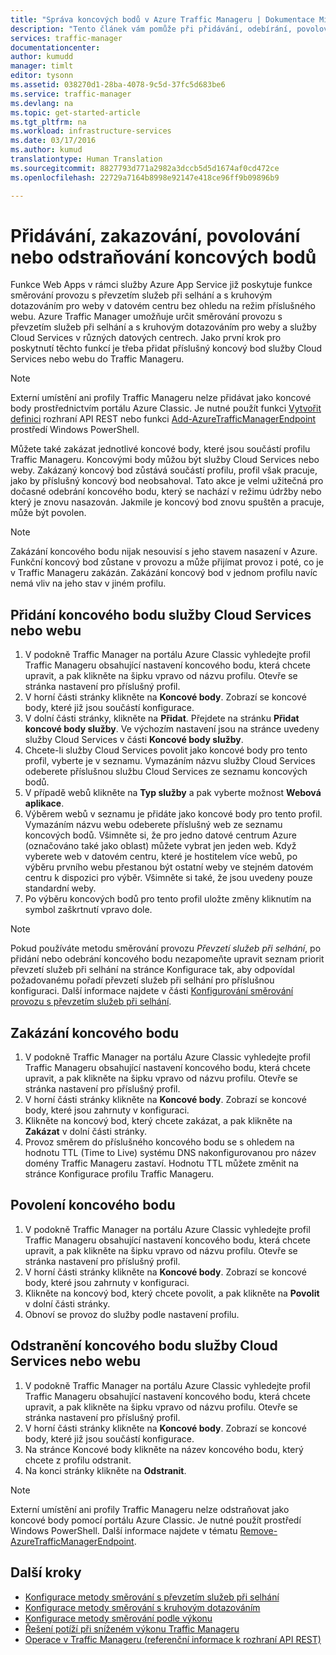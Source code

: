 ```yaml
---
title: "Správa koncových bodů v Azure Traffic Manageru | Dokumentace Microsoftu"
description: "Tento článek vám pomůže při přidávání, odebírání, povolování a zakazování koncových bodů v Azure Traffic Manageru."
services: traffic-manager
documentationcenter: 
author: kumudd
manager: timlt
editor: tysonn
ms.assetid: 038270d1-28ba-4078-9c5d-37fc5d683be6
ms.service: traffic-manager
ms.devlang: na
ms.topic: get-started-article
ms.tgt_pltfrm: na
ms.workload: infrastructure-services
ms.date: 03/17/2016
ms.author: kumud
translationtype: Human Translation
ms.sourcegitcommit: 8827793d771a2982a3dccb5d5d1674af0cd472ce
ms.openlocfilehash: 22729a7164b8998e92147e418ce96ff9b09896b9

---
```


# <a name="add-disable-enable-or-delete-endpoints"></a>Přidávání, zakazování, povolování nebo odstraňování koncových bodů

Funkce Web Apps v rámci služby Azure App Service již poskytuje funkce směrování provozu s převzetím služeb při selhání a s kruhovým dotazováním pro weby v datovém centru bez ohledu na režim příslušného webu. Azure Traffic Manager umožňuje určit směrování provozu s převzetím služeb při selhání a s kruhovým dotazováním pro weby a služby Cloud Services v různých datových centrech. Jako první krok pro poskytnutí těchto funkcí je třeba přidat příslušný koncový bod služby Cloud Services nebo webu do Traffic Manageru.

> [!NOTE]
> Externí umístění ani profily Traffic Manageru nelze přidávat jako koncové body prostřednictvím portálu Azure Classic. Je nutné použít funkci [Vytvořit definici](http://go.microsoft.com/fwlink/p/?LinkId=400772) rozhraní API REST nebo funkci [Add-AzureTrafficManagerEndpoint](http://go.microsoft.com/fwlink/p/?LinkId=400774) prostředí Windows PowerShell.

Můžete také zakázat jednotlivé koncové body, které jsou součástí profilu Traffic Manageru. Koncovými body můžou být služby Cloud Services nebo weby. Zakázaný koncový bod zůstává součástí profilu, profil však pracuje, jako by příslušný koncový bod neobsahoval. Tato akce je velmi užitečná pro dočasné odebrání koncového bodu, který se nachází v režimu údržby nebo který je znovu nasazován. Jakmile je koncový bod znovu spuštěn a pracuje, může být povolen.

> [!NOTE]
> Zakázání koncového bodu nijak nesouvisí s jeho stavem nasazení v Azure. Funkční koncový bod zůstane v provozu a může přijímat provoz i poté, co je v Traffic Manageru zakázán. Zakázání koncový bod v jednom profilu navíc nemá vliv na jeho stav v jiném profilu.

## <a name="to-add-a-cloud-service-or-website-endpoint"></a>Přidání koncového bodu služby Cloud Services nebo webu

1. V podokně Traffic Manager na portálu Azure Classic vyhledejte profil Traffic Manageru obsahující nastavení koncového bodu, která chcete upravit, a pak klikněte na šipku vpravo od názvu profilu. Otevře se stránka nastavení pro příslušný profil.
2. V horní části stránky klikněte na **Koncové body**. Zobrazí se koncové body, které již jsou součástí konfigurace.
3. V dolní části stránky, klikněte na **Přidat**. Přejdete na stránku **Přidat koncové body služby**. Ve výchozím nastavení jsou na stránce uvedeny služby Cloud Services v části **Koncové body služby**.
4. Chcete-li služby Cloud Services povolit jako koncové body pro tento profil, vyberte je v seznamu. Vymazáním názvu služby Cloud Services odeberete příslušnou službu Cloud Services ze seznamu koncových bodů.
5. V případě webů klikněte na **Typ služby** a pak vyberte možnost **Webová aplikace**.
6. Výběrem webů v seznamu je přidáte jako koncové body pro tento profil. Vymazáním názvu webu odeberete příslušný web ze seznamu koncových bodů. Všimněte si, že pro jedno datové centrum Azure (označováno také jako oblast) můžete vybrat jen jeden web. Když vyberete web v datovém centru, které je hostitelem více webů, po výběru prvního webu přestanou být ostatní weby ve stejném datovém centru k dispozici pro výběr. Všimněte si také, že jsou uvedeny pouze standardní weby.
7. Po výběru koncových bodů pro tento profil uložte změny kliknutím na symbol zaškrtnutí vpravo dole.

> [!NOTE]
> Pokud používáte metodu směrování provozu *Převzetí služeb při selhání*, po přidání nebo odebrání koncového bodu nezapomeňte upravit seznam priorit převzetí služeb při selhání na stránce Konfigurace tak, aby odpovídal požadovanému pořadí převzetí služeb při selhání pro příslušnou konfiguraci. Další informace najdete v části [Konfigurování směrování provozu s převzetím služeb při selhání](traffic-manager-configure-failover-routing-method.md).

## <a name="to-disable-an-endpoint"></a>Zakázání koncového bodu

1. V podokně Traffic Manager na portálu Azure Classic vyhledejte profil Traffic Manageru obsahující nastavení koncového bodu, která chcete upravit, a pak klikněte na šipku vpravo od názvu profilu. Otevře se stránka nastavení pro příslušný profil.
2. V horní části stránky klikněte na **Koncové body**. Zobrazí se koncové body, které jsou zahrnuty v konfiguraci.
3. Klikněte na koncový bod, který chcete zakázat, a pak klikněte na **Zakázat** v dolní části stránky.
4. Provoz směrem do příslušného koncového bodu se s ohledem na hodnotu TTL (Time to Live) systému DNS nakonfigurovanou pro název domény Traffic Manageru zastaví. Hodnotu TTL můžete změnit na stránce Konfigurace profilu Traffic Manageru.

## <a name="to-enable-an-endpoint"></a>Povolení koncového bodu

1. V podokně Traffic Manager na portálu Azure Classic vyhledejte profil Traffic Manageru obsahující nastavení koncového bodu, která chcete upravit, a pak klikněte na šipku vpravo od názvu profilu. Otevře se stránka nastavení pro příslušný profil.
2. V horní části stránky klikněte na **Koncové body**. Zobrazí se koncové body, které jsou zahrnuty v konfiguraci.
3. Klikněte na koncový bod, který chcete povolit, a pak klikněte na **Povolit** v dolní části stránky.
4. Obnoví se provoz do služby podle nastavení profilu.

## <a name="to-delete-a-cloud-service-or-website-endpoint"></a>Odstranění koncového bodu služby Cloud Services nebo webu

1. V podokně Traffic Manager na portálu Azure Classic vyhledejte profil Traffic Manageru obsahující nastavení koncového bodu, která chcete upravit, a pak klikněte na šipku vpravo od názvu profilu. Otevře se stránka nastavení pro příslušný profil.
2. V horní části stránky klikněte na **Koncové body**. Zobrazí se koncové body, které již jsou součástí konfigurace.
3. Na stránce Koncové body klikněte na název koncového bodu, který chcete z profilu odstranit.
4. Na konci stránky klikněte na **Odstranit**.

> [!NOTE]
> Externí umístění ani profily Traffic Manageru nelze odstraňovat jako koncové body pomocí portálu Azure Classic. Je nutné použít prostředí Windows PowerShell. Další informace najdete v tématu [Remove-AzureTrafficManagerEndpoint](https://msdn.microsoft.com/library/dn690251.aspx).

## <a name="next-steps"></a>Další kroky

* [Konfigurace metody směrování s převzetím služeb při selhání](traffic-manager-configure-failover-routing-method.md)
* [Konfigurace metody směrování s kruhovým dotazováním](traffic-manager-configure-round-robin-routing-method.md)
* [Konfigurace metody směrování podle výkonu](traffic-manager-configure-performance-routing-method.md)
* [Řešení potíží při sníženém výkonu Traffic Manageru](traffic-manager-troubleshooting-degraded.md)
* [Operace v Traffic Manageru (referenční informace k rozhraní API REST)](http://go.microsoft.com/fwlink/p/?LinkID=313584)




<!--HONumber=Feb17_HO3-->



